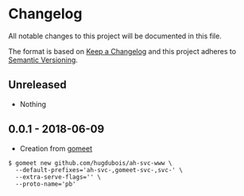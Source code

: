 # Changelog

All notable changes to this project will be documented in this file.

The format is based on [Keep a Changelog](http://keepachangelog.com/)
and this project adheres to [Semantic Versioning](http://semver.org/).

## Unreleased

- Nothing

## 0.0.1 - 2018-06-09

- Creation from [gomeet](https://github.com/gomeet/gomeet)

```shell
$ gomeet new github.com/hugdubois/ah-svc-www \
  --default-prefixes='ah-svc-,gomeet-svc-,svc-' \
  --extra-serve-flags='' \
  --proto-name='pb'
```

